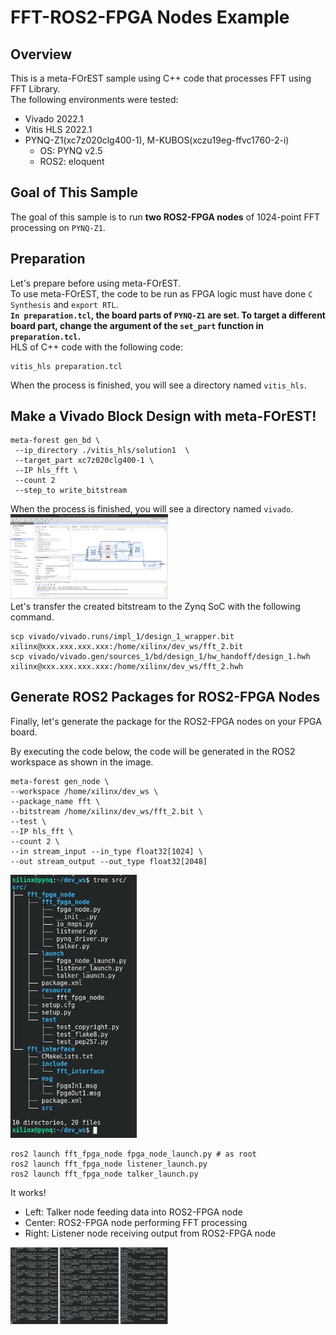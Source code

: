 # FFT-ROS2-FPGA Nodes Example
## Overview
This is a meta-FOrEST sample using C++ code that processes FFT using FFT Library.  
The following environments were tested:
- Vivado 2022.1
- Vitis HLS 2022.1
- PYNQ-Z1(xc7z020clg400-1), M-KUBOS(xczu19eg-ffvc1760-2-i)
  - OS: PYNQ v2.5
  - ROS2: eloquent 
## Goal of This Sample
The goal of this sample is to run **two ROS2-FPGA nodes** of 1024-point FFT processing on `PYNQ-Z1`.  

## Preparation
Let's prepare before using meta-FOrEST.  
To use meta-FOrEST, the code to be run as FPGA logic must have done `C Synthesis` and `export RTL`.  
**`In preparation.tcl`, the board parts of `PYNQ-Z1` are set. To target a different board part, change the argument of the `set_part` function in `preparation.tcl`.**  
HLS of C++ code with the following code:
```
vitis_hls preparation.tcl
```
When the process is finished, you will see a directory named `vitis_hls`.

## Make a Vivado Block Design with meta-FOrEST!
```
meta-forest gen_bd \
 --ip_directory ./vitis_hls/solution1  \
 --target_part xc7z020clg400-1 \
 --IP hls_fft \
 --count 2  
 --step_to write_bitstream
 ```
 When the process is finished, you will see a directory named `vivado`.  
 <img src="./resources/vivado_bd.png" width="50%" height="50%">  
Let's transfer the created bitstream to the Zynq SoC with the following command.  
```
scp vivado/vivado.runs/impl_1/design_1_wrapper.bit xilinx@xxx.xxx.xxx.xxx:/home/xilinx/dev_ws/fft_2.bit
scp vivado/vivado.gen/sources_1/bd/design_1/hw_handoff/design_1.hwh  xilinx@xxx.xxx.xxx.xxx:/home/xilinx/dev_ws/fft_2.hwh
```  

## Generate ROS2 Packages for ROS2-FPGA Nodes
Finally, let's generate the package for the ROS2-FPGA nodes on your FPGA board.  

By executing the code below, the code will be generated in the ROS2 workspace as shown in the image.  

```
meta-forest gen_node \
--workspace /home/xilinx/dev_ws \
--package_name fft \
--bitstream /home/xilinx/dev_ws/fft_2.bit \
--test \
--IP hls_fft \
--count 2 \
--in stream_input --in_type float32[1024] \
--out stream_output --out_type float32[2048]
```  
<img src="./resources/dev_ws_tree.png" width="40%" height="40%">  

  
```
ros2 launch fft_fpga_node fpga_node_launch.py # as root
ros2 launch fft_fpga_node listener_launch.py
ros2 launch fft_fpga_node talker_launch.py
```  
It works!

- Left: Talker node feeding data into ROS2-FPGA node
- Center: ROS2-FPGA node performing FFT processing
- Right: Listener node receiving output from ROS2-FPGA node

<img src="./resources/fft_process.png" width="50%" height="50%">
